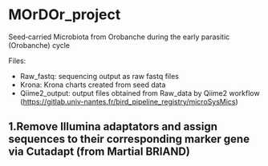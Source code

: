 # MOrDOr_project
Seed­‐carried Microbiota from Orobanche during the early parasitic (Orobanche) cycle

Files:
- Raw_fastq: sequencing output as raw fastq files
- Krona: Krona charts created from seed data
- Qiime2_output: output files obtained from Raw_data by Qiime2 workflow (https://gitlab.univ-nantes.fr/bird_pipeline_registry/microSysMics)

1.Remove Illumina adaptators and assign sequences to their corresponding marker gene via Cutadapt (from Martial BRIAND)
- 
